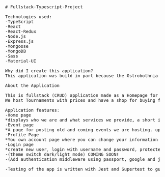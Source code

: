 <pre>
# Fullstack-Typescript-Project

Technologies used:
-TypeScript
-React
-React-Redux
-Node.js
-Express.js
-Mongoose
-MongoDB
-Sass
-Material-UI

Why did I create this application?
This application was build in part because the Ostrobothnia LAN association web page is getting quite old, and partly becauseI wanted to give myself the challenge to build a new and better page with the new skills I've learned in the Integrify academy with the technologies listed above.

About the Application

This is fullstack (CRUD) application made as a Homepage for The Ostrobothnia LAN association. We are an Association that hosts LAN parties every year non-profit.
We host Tournaments with prices and have a shop for buying food, snacks, and drinks, as well as a sleeping area. the events usually span from Friday to Sunday.

Application features:
-Home page
*displays who we are and what services we provide, a short introduction.
-Event page
*A page for posting old and coming events we are hosting. uploaded with pictures, date and description. Only admin users have CRUD rights.
-Profile Page
*You own account page where you can change your information and settings, Admins can see all other profile and create, update, change and delete any user.
-Login page
*create new user, login with username and password, protected with SHA256 encryption and uses Jason Web Token saved to local storage for quick authentication.
-(theme switch dark/light mode) COMING SOON!
-(Add authentication middleware using passport, google and jwt strategy) COMING SOON!

-Testing of the app is written with Jest and Supertest to guarantee functionality.
</pre>
